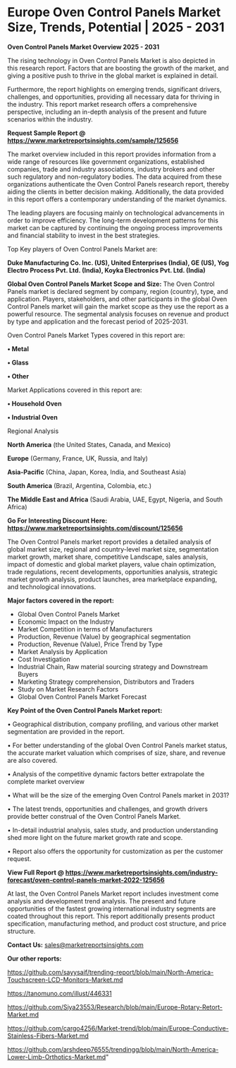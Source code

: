# Europe Oven Control Panels Market Size, Trends, Potential | 2025 - 2031

<Strong> Oven Control Panels Market Overview 2025 - 2031</strong>

The rising technology in Oven Control Panels Market is also depicted in this research report. Factors that are boosting the growth of the market, and giving a positive push to thrive in the global market is explained in detail.

Furthermore, the report highlights on emerging trends, significant drivers, challenges, and opportunities, providing all necessary data for thriving in the industry. This report market research offers a comprehensive perspective, including an in-depth analysis of the present and future scenarios within the industry.

<strong>Request Sample Report @ <a href=https://www.marketreportsinsights.com/sample/125656>https://www.marketreportsinsights.com/sample/125656</a></strong>

The market overview included in this report provides information from a wide range of resources like government organizations, established companies, trade and industry associations, industry brokers and other such regulatory and non-regulatory bodies. The data acquired from these organizations authenticate the Oven Control Panels research report, thereby aiding the clients in better decision making. Additionally, the data provided in this report offers a contemporary understanding of the market dynamics.

The leading players are focusing mainly on technological advancements in order to improve efficiency. The long-term development patterns for this market can be captured by continuing the ongoing process improvements and financial stability to invest in the best strategies.

Top Key players of Oven Control Panels Market are:

<strong>Duke Manufacturing Co. Inc. (US), United Enterprises (India), GE (US), Yog Electro Process Pvt. Ltd. (India), Koyka Electronics Pvt. Ltd. (India)</strong>

<strong><b>Global Oven Control Panels Market Scope and Size:</b></strong>
The Oven Control Panels market is declared segment by company, region (country), type, and application. Players, stakeholders, and other participants in the global Oven Control Panels market will gain the market scope as they use the report as a powerful resource. The segmental analysis focuses on revenue and product by type and application and the forecast period of 2025-2031.

Oven Control Panels Market Types covered in this report are:

<strong>• Metal

• Glass

• Other</strong>

Market Applications covered in this report are:

<strong>• Household Oven

• Industrial Oven</strong> 

Regional Analysis

<strong>North America</strong> (the United States, Canada, and Mexico)

<strong>Europe</strong> (Germany, France, UK, Russia, and Italy)

<strong>Asia-Pacific</strong> (China, Japan, Korea, India, and Southeast Asia)

<strong>South America</strong> (Brazil, Argentina, Colombia, etc.)

<strong>The Middle East and Africa</strong> (Saudi Arabia, UAE, Egypt, Nigeria, and South Africa)

<strong>Go For Interesting Discount Here: <a href=https://www.marketreportsinsights.com/discount/125656>https://www.marketreportsinsights.com/discount/125656</a></strong>

The Oven Control Panels market report provides a detailed analysis of global market size, regional and country-level market size, segmentation market growth, market share, competitive Landscape, sales analysis, impact of domestic and global market players, value chain optimization, trade regulations, recent developments, opportunities analysis, strategic market growth analysis, product launches, area marketplace expanding, and technological innovations.

<strong><b>Major factors covered in the report:</b></strong>
<ul>
  <li>Global Oven Control Panels Market </li>
  <li>Economic Impact on the Industry</li>
  <li>Market Competition in terms of Manufacturers</li>
  <li>Production, Revenue (Value) by geographical segmentation</li>
  <li>Production, Revenue (Value), Price Trend by Type</li>
  <li>Market Analysis by Application</li>
  <li>Cost Investigation</li>
  <li>Industrial Chain, Raw material sourcing strategy and Downstream Buyers</li>
  <li>Marketing Strategy comprehension, Distributors and Traders</li>
  <li>Study on Market Research Factors</li>
  <li>Global Oven Control Panels Market Forecast</li>
</ul>

<strong><b>Key Point of the Oven Control Panels Market report:</b></strong>

• Geographical distribution, company profiling, and various other market segmentation are provided in the report.

• For better understanding of the global Oven Control Panels market status, the accurate market valuation which comprises of size, share, and revenue are also covered.

• Analysis of the competitive dynamic factors better extrapolate the complete market overview

• What will be the size of the emerging Oven Control Panels market in 2031?

• The latest trends, opportunities and challenges, and growth drivers provide better construal of the Oven Control Panels Market.

• In-detail industrial analysis, sales study, and production understanding shed more light on the future market growth rate and scope.

• Report also offers the opportunity for customization as per the customer request.

<strong><b>View Full Report @ <a href=https://www.marketreportsinsights.com/industry-forecast/oven-control-panels-market-2022-125656>https://www.marketreportsinsights.com/industry-forecast/oven-control-panels-market-2022-125656</a></b></strong>


At last, the Oven Control Panels Market report includes investment come analysis and development trend analysis. The present and future opportunities of the fastest growing international industry segments are coated throughout this report. This report additionally presents product specification, manufacturing method, and product cost structure, and price structure.

<strong>Contact Us:</strong>
sales@marketreportsinsights.com

<strong>Our other reports:</strong>

<a href=https://github.com/sayysaif/trending-report/blob/main/North-America-Touchscreen-LCD-Monitors-Market.md>https://github.com/sayysaif/trending-report/blob/main/North-America-Touchscreen-LCD-Monitors-Market.md</a>

<a href=https://tanomuno.com/illust/446331>https://tanomuno.com/illust/446331</a>

<a href=https://github.com/Siya23553/Research/blob/main/Europe-Rotary-Retort-Market.md>https://github.com/Siya23553/Research/blob/main/Europe-Rotary-Retort-Market.md</a>

<a href=https://github.com/cargo4256/Market-trend/blob/main/Europe-Conductive-Stainless-Fibers-Market.md>https://github.com/cargo4256/Market-trend/blob/main/Europe-Conductive-Stainless-Fibers-Market.md</a>

<a href=https://github.com/arshdeep76555/trendingg/blob/main/North-America-Lower-Limb-Orthotics-Market.md>https://github.com/arshdeep76555/trendingg/blob/main/North-America-Lower-Limb-Orthotics-Market.md</a>"
